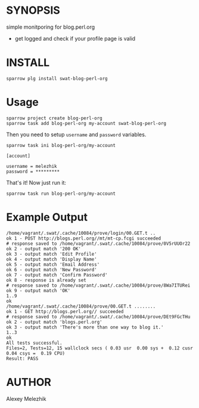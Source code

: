 # SYNOPSIS

simple monitporing for blog.perl.org

* get logged and check if your profile page is valid

# INSTALL

    sparrow plg install swat-blog-perl-org

# Usage

    sparrow project create blog-perl-org
    sparrow task add blog-perl-org my-account swat-blog-perl-org
    

Then you need to setup `username` and `password` variables.


    sparrow task ini blog-perl-org/my-account

    [account]

    username = melezhik
    password = *********

That's it! Now just run it:

    sparrow task run blog-perl-org/my-account

# Example Output

    /home/vagrant/.swat/.cache/10084/prove/login/00.GET.t ..
    ok 1 - POST http://blogs.perl.org//mt/mt-cp.fcgi succeeded
    # response saved to /home/vagrant/.swat/.cache/10084/prove/0V5rUUOr22
    ok 2 - output match '200 OK'
    ok 3 - output match 'Edit Profile'
    ok 4 - output match 'Display Name'
    ok 5 - output match 'Email Address'
    ok 6 - output match 'New Password'
    ok 7 - output match 'Confirm Password'
    ok 8 - response is already set
    # response saved to /home/vagrant/.swat/.cache/10084/prove/8Wa7ITURei
    ok 9 - output match 'OK'
    1..9
    ok
    /home/vagrant/.swat/.cache/10084/prove/00.GET.t ........
    ok 1 - GET http://blogs.perl.org// succeeded
    # response saved to /home/vagrant/.swat/.cache/10084/prove/DEt9FGcTHu
    ok 2 - output match 'blogs.perl.org'
    ok 3 - output match 'There's more than one way to blog it.'
    1..3
    ok
    All tests successful.
    Files=2, Tests=12, 15 wallclock secs ( 0.03 usr  0.00 sys +  0.12 cusr  0.04 csys =  0.19 CPU)
    Result: PASS
        
# AUTHOR

Alexey Melezhik


  
